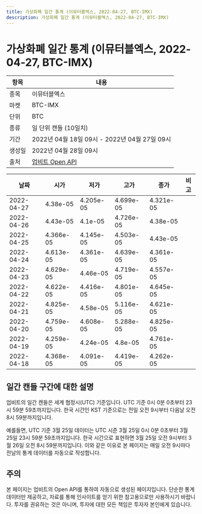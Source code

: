 ```yaml
---
title: 가상화폐 일간 통계 (이뮤터블엑스, 2022-04-27, BTC-IMX)
description: 가상화폐 일간 통계 (이뮤터블엑스, 2022-04-27, BTC-IMX)
---
```



가상화폐 일간 통계 (이뮤터블엑스, 2022-04-27, BTC-IMX)
===

|항목|내용|
|--|--|
|종목|이뮤터블엑스|
|마켓|BTC-IMX|
|단위|BTC|
|종류|일 단위 캔들 (10일치)|
|기간|2022년 04월 18일 09시 - 2022년 04월 27일 09시|
|생성일|2022년 04월 28일 09시|
|출처|[업비트 Open API](https://docs.upbit.com)|


|날짜|시가|저가|고가|종가|비고|
|--|--|--|--|--|--|
|2022-04-27|4.38e-05|4.205e-05|4.699e-05|4.321e-05|    |
|2022-04-26|4.43e-05|4.1e-05|4.726e-05|4.38e-05|    |
|2022-04-25|4.366e-05|4.145e-05|4.503e-05|4.43e-05|    |
|2022-04-24|4.613e-05|4.361e-05|4.639e-05|4.361e-05|    |
|2022-04-23|4.629e-05|4.46e-05|4.719e-05|4.557e-05|    |
|2022-04-22|4.622e-05|4.416e-05|4.801e-05|4.645e-05|    |
|2022-04-21|4.825e-05|4.58e-05|5.116e-05|4.621e-05|    |
|2022-04-20|4.759e-05|4.608e-05|5.288e-05|4.825e-05|    |
|2022-04-19|4.259e-05|4.24e-05|4.8e-05|4.761e-05|    |
|2022-04-18|4.368e-05|4.091e-05|4.419e-05|4.262e-05|    |


일간 캔들 구간에 대한 설명
---


업비트의 일간 캔들은 세계 협정시(UTC) 기준입니다. 
UTC 기준 0시 0분 0초부터 23시 59분 59초까지입니다. 
한국 시간인 KST 기준으로는 전일 오전 9시부터 다음날 오전 8시 59분까지입니다. 


예를들면, UTC 기준 3월 25일 데이터는 UTC 시준 3월 25일 0시 0분 0초부터 3월 25일 23시 59분 59초까지입니다. 
한국 시간으로 표현하면 3월 25일 오전 9시부터 3월 26일 오전 8시 59분까지입니다. 
이와 같은 이유로 본 페이지는 매일 오전 9시마다 전날의 통계 데이터를 자동으로 작성합니다. 


주의
---


본 페이지는 업비트의 Open API를 통하여 자동으로 생성된 페이지입니다. 
단순한 통계 데이터만 제공하고, 자료를 통해 인사이트를 얻기 위한 참고용으로만 사용하시기 바랍니다. 
투자를 권유하는 것은 아니며, 투자에 대한 모든 책임은 투자자 본인에게 있습니다. 
